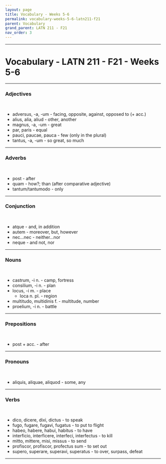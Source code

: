 ```yaml
---
layout: page
title: Vocabulary - Weeks 5-6
permalink: vocabulary-weeks-5-6-latn211-f21
parent: Vocabulary
grand_parent: LATN 211 - F21
nav_order: 3
---
```

***

# Vocabulary - LATN 211 - F21 - Weeks 5-6

***
### Adjectives
&nbsp;
- adversus, -a, -um - facing, opposite, against, opposed to (+ acc.)
- alius, alia, aliud - other, another
- magnus, -a, -um - great
- par, paris - equal
- pauci, paucae, pauca - few (only in the plural)
- tantus, -a, -um - so great, so much

***
### Adverbs
&nbsp;
- post - after
- quam - how?; than (after comparative adjective)
- tantum/tantumodo - only

***
### Conjunction
&nbsp;
- atque - and, in addition
- autem - moreover, but, however
- nec...nec - neither...nor
- neque - and not, nor

***
### Nouns
&nbsp;
- castrum, -i n. - camp, fortress
- consilium, -i n. - plan
- locus, -i m. - place
  - loca n. pl. - region
- multitudo, multidinis f. - multitude, number
- proelium, -i n. - battle

***
### Prepositions
&nbsp;
- post + acc. - after

***
### Pronouns
&nbsp;
- aliquis, aliquae, aliquod - some, any

***
### Verbs
&nbsp;
- dico, dicere, dixi, dictus - to speak
- fugo, fugare, fugavi, fugatus - to put to flight
- habeo, habere, habui, habitus - to have
- interficio, interficere, interfeci, interfectus - to kill
- mitto, mittere, misi, missus - to send
- profiscor, profiscor, profectus sum - to set out
- supero, superare, superavi, superatus - to over, surpass, defeat

***
